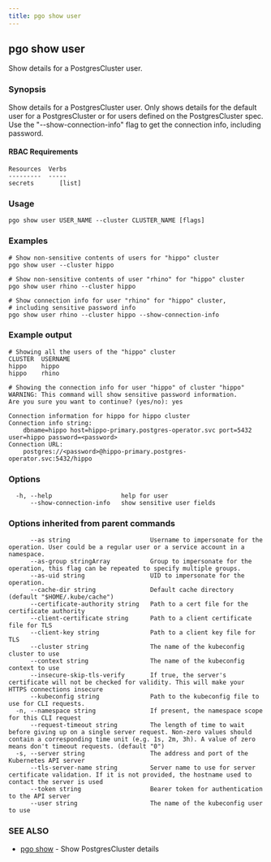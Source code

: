 ```yaml
---
title: pgo show user
---
```

## pgo show user

Show details for a PostgresCluster user.

### Synopsis

Show details for a PostgresCluster user. Only shows
details for the default user for a PostgresCluster
or for users defined on the PostgresCluster spec.
Use the "--show-connection-info" flag to get the
connection info, including password.

#### RBAC Requirements
    Resources  Verbs
    ---------  -----
    secrets       [list]

### Usage

```
pgo show user USER_NAME --cluster CLUSTER_NAME [flags]
```

### Examples

```
# Show non-sensitive contents of users for "hippo" cluster
pgo show user --cluster hippo

# Show non-sensitive contents of user "rhino" for "hippo" cluster
pgo show user rhino --cluster hippo

# Show connection info for user "rhino" for "hippo" cluster,
# including sensitive password info
pgo show user rhino --cluster hippo --show-connection-info

```
### Example output
```
# Showing all the users of the "hippo" cluster
CLUSTER  USERNAME
hippo    hippo
hippo    rhino

# Showing the connection info for user "hippo" of cluster "hippo"
WARNING: This command will show sensitive password information.
Are you sure you want to continue? (yes/no): yes

Connection information for hippo for hippo cluster
Connection info string:
    dbname=hippo host=hippo-primary.postgres-operator.svc port=5432 user=hippo password=<password>
Connection URL:
    postgres://<password>@hippo-primary.postgres-operator.svc:5432/hippo
```

### Options

```
  -h, --help                   help for user
      --show-connection-info   show sensitive user fields
```

### Options inherited from parent commands

```
      --as string                      Username to impersonate for the operation. User could be a regular user or a service account in a namespace.
      --as-group stringArray           Group to impersonate for the operation, this flag can be repeated to specify multiple groups.
      --as-uid string                  UID to impersonate for the operation.
      --cache-dir string               Default cache directory (default "$HOME/.kube/cache")
      --certificate-authority string   Path to a cert file for the certificate authority
      --client-certificate string      Path to a client certificate file for TLS
      --client-key string              Path to a client key file for TLS
      --cluster string                 The name of the kubeconfig cluster to use
      --context string                 The name of the kubeconfig context to use
      --insecure-skip-tls-verify       If true, the server's certificate will not be checked for validity. This will make your HTTPS connections insecure
      --kubeconfig string              Path to the kubeconfig file to use for CLI requests.
  -n, --namespace string               If present, the namespace scope for this CLI request
      --request-timeout string         The length of time to wait before giving up on a single server request. Non-zero values should contain a corresponding time unit (e.g. 1s, 2m, 3h). A value of zero means don't timeout requests. (default "0")
  -s, --server string                  The address and port of the Kubernetes API server
      --tls-server-name string         Server name to use for server certificate validation. If it is not provided, the hostname used to contact the server is used
      --token string                   Bearer token for authentication to the API server
      --user string                    The name of the kubeconfig user to use
```

### SEE ALSO

* [pgo show](/reference/pgo_show/)	 - Show PostgresCluster details

